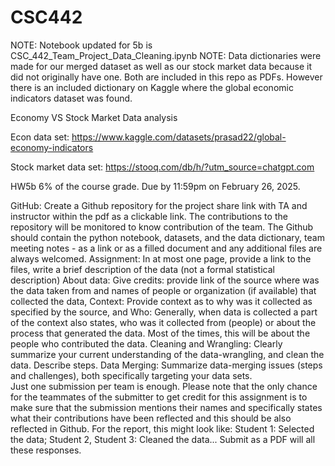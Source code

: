 # CSC442

NOTE: Notebook updated for 5b is CSC_442_Team_Project_Data_Cleaning.ipynb
NOTE: Data dictionaries were made for our merged dataset as well as our stock market data because it did not originally have one. Both are included in this repo as PDFs. However there is an included dictionary on Kaggle where the global economic indicators dataset was found.

Economy VS Stock Market Data analysis

Econ data set: https://www.kaggle.com/datasets/prasad22/global-economy-indicators

Stock market data set: https://stooq.com/db/h/?utm_source=chatgpt.com

HW5b 6% of the course grade. Due by 11:59pm on February 26, 2025.

GitHub: Create a Github repository for the project share link with TA and instructor within the pdf as a clickable link. The contributions to the repository will be monitored to know contribution of the team. The Github should contain the python notebook, datasets, and the data dictionary, team meeting notes - as a link or as a filled document and any additional files are always welcomed.
Assignment: In at most one page, provide a link to the files, write a brief description of the data (not a formal statistical description)
About data:
Give credits: provide link of the source where was the data taken from and names of people or organization (if available) that collected the data, 
Context: Provide context as to why was it collected as specified by the source, and 
Who: Generally, when data is collected a part of the context also states, who was it collected from (people) or about the process that generated the data. Most of the times, this will be about the people who contributed the data.
Cleaning and Wrangling: Clearly summarize your current understanding of the data-wrangling, and clean the data. Describe steps.
Data Merging: Summarize data-merging issues (steps and challenges), both specifically targeting your data sets.  
Just one submission per team is enough. Please note that the only chance for the teammates of the submitter to get credit for this assignment is to make sure that the submission mentions their names and specifically states what their contributions have been reflected and this should be also reflected in Github. 
For the report, this might look like: Student 1: Selected the data; Student 2, Student 3: Cleaned the data... 
Submit as a PDF will all these responses. 
